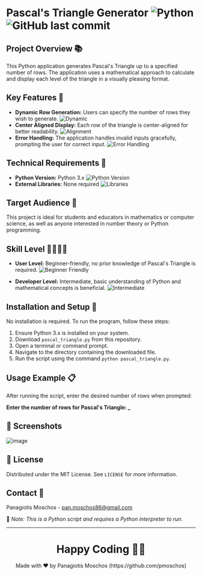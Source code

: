 # Pascal's Triangle Generator ![Python](https://img.shields.io/badge/python-v3.7+-blue.svg) ![GitHub last commit](https://img.shields.io/github/last-commit/google/skia.svg) 

## Project Overview 📚
This Python application generates Pascal's Triangle up to a specified number of rows. The application uses a mathematical approach to calculate and display each level of the triangle in a visually pleasing format.

## Key Features 🌟
- **Dynamic Row Generation:** Users can specify the number of rows they wish to generate. ![Dynamic](https://img.shields.io/badge/dynamic-row%20generation-brightgreen)
- **Center Aligned Display:** Each row of the triangle is center-aligned for better readability. ![Alignment](https://img.shields.io/badge/alignment-center-brightgreen)
- **Error Handling:** The application handles invalid inputs gracefully, prompting the user for correct input. ![Error Handling](https://img.shields.io/badge/error-handling-red)

## Technical Requirements 🔧
- **Python Version:** Python 3.x ![Python Version](https://img.shields.io/badge/python-3.x-blue.svg)
- **External Libraries:** None required ![Libraries](https://img.shields.io/badge/libraries-none-important)

## Target Audience 🎯
This project is ideal for students and educators in mathematics or computer science, as well as anyone interested in number theory or Python programming.

## Skill Level 👩‍💻👨‍💻
- **User Level:** Beginner-friendly, no prior knowledge of Pascal's Triangle is required. ![Beginner Friendly](https://img.shields.io/badge/user-beginner-friendly-green)

- **Developer Level:** Intermediate, basic understanding of Python and mathematical concepts is beneficial. ![Intermediate](https://img.shields.io/badge/developer-intermediate-yellow)

## Installation and Setup 🚀
No installation is required. To run the program, follow these steps:
1. Ensure Python 3.x is installed on your system.
2. Download `pascal_triangle.py` from this repository.
3. Open a terminal or command prompt.
4. Navigate to the directory containing the downloaded file.
5. Run the script using the command `python pascal_triangle.py`.

## Usage Example 📋
After running the script, enter the desired number of rows when prompted:

**Enter the number of rows for Pascal's Triangle: _**

## 📸 Screenshots
![image](https://github.com/pmoschos/pmoschos/assets/133533759/6bb57c8b-7289-4ac1-b177-43cea5cc9b21)

## 📜 License
Distributed under the MIT License. See `LICENSE` for more information.

## Contact 📧
Panagiotis Moschos - pan.moschos86@gmail.com

🔗 *Note: This is a Python script and requires a Python interpreter to run.*

---
<h1 align=center>Happy Coding 👨‍💻 </h1>

<p align="center">
  Made with ❤️ by Panagiotis Moschos (https://github.com/pmoschos)
</p>
